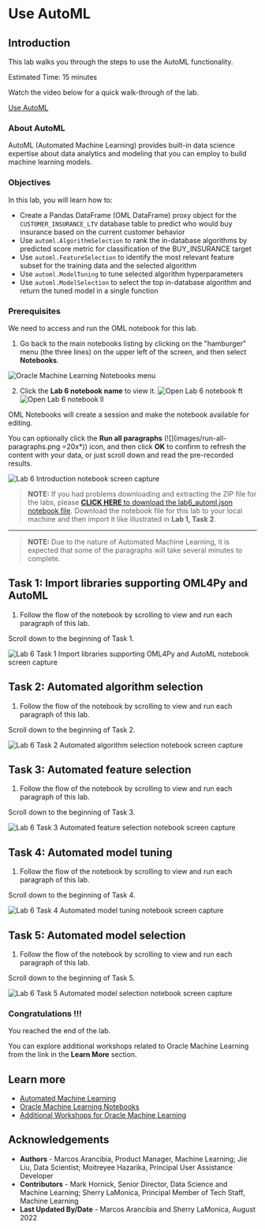 # Use AutoML

## Introduction

This lab walks you through the steps to use the AutoML functionality.

Estimated Time: 15 minutes

Watch the video below for a quick walk-through of the lab.

[Use AutoML](videohub:1_4wtk31br)

### About AutoML
AutoML (Automated Machine Learning) provides built-in data science expertise about data analytics and modeling that you can employ to build machine learning models.

### Objectives

In this lab, you will learn how to:
* Create a Pandas DataFrame (OML DataFrame) proxy object for the `CUSTOMER_INSURANCE_LTV` database table to predict who would buy insurance based on the current customer behavior
* Use `automl.AlgorithmSelection` to rank the in-database algorithms by predicted score metric for classification of the BUY_INSURANCE target
* Use `automl.FeatureSelection` to identify the most relevant feature subset for the training data and the selected algorithm
* Use `automl.ModelTuning` to tune selected algorithm hyperparameters
* Use `automl.ModelSelection` to select the top in-database algorithm and return the tuned model in a single function

### Prerequisites

We need to access and run the OML notebook for this lab.

1. Go back to the main notebooks listing by clicking on the "hamburger" menu (the three lines) on the upper left of the screen, and then select **Notebooks**.

 ![Oracle Machine Learning Notebooks menu](images/go-back-to-notebooks.png "Oracle Machine Learning Notebooks menu")

2. Click the **Lab 6 notebook name** to view it.
   <if type="freetier">
   ![Open Lab 6 notebook ft](images/click-on-lab6-ft.png "Lab 6 notebook") </if>
   <if type="livelabs">
   ![Open Lab 6 notebook ll](images/click-on-lab6-ll.png "Lab 6 notebook") </if>

  OML Notebooks will create a session and make the notebook available for editing.

  You can optionally click the **Run all paragraphs** (![](images/run-all-paragraphs.png =20x*)) icon, and then click **OK** to confirm to refresh the content with your data, or just scroll down and read the pre-recorded results.  

  ![Lab 6 Introduction notebook screen capture](images/lab6-main.png "Introduction notebook")

> **NOTE:** If you had problems downloading and extracting the ZIP file for the labs, please [**CLICK HERE** to download the lab6\_automl.json notebook file](./../notebooks/lab6_automl.json?download=1). Download the notebook file for this lab to your local machine and then import it like illustrated in **Lab 1, Task 2**.
___

> **NOTE:** Due to the nature of Automated Machine Learning, it is expected that some of the paragraphs will take several minutes to complete.

## Task 1: Import libraries supporting OML4Py and AutoML

1. Follow the flow of the notebook by scrolling to view and run each paragraph of this lab.

Scroll down to the beginning of Task 1.

  ![Lab 6 Task 1 Import libraries supporting OML4Py and AutoML notebook screen capture](images/lab6-task1.png "Import libraries supporting OML4Py and AutoML notebook")

## Task 2: Automated algorithm selection
1. Follow the flow of the notebook by scrolling to view and run each paragraph of this lab.

Scroll down to the beginning of Task 2.

  ![Lab 6 Task 2 Automated algorithm selection notebook screen capture](images/lab6-task2.png "Automated algorithm selection")

## Task 3: Automated feature selection
1. Follow the flow of the notebook by scrolling to view and run each paragraph of this lab.

Scroll down to the beginning of Task 3.

  ![Lab 6 Task 3 Automated feature selection notebook screen capture](images/lab6-task3.png "Automated feature selection")


## Task 4: Automated model tuning
1. Follow the flow of the notebook by scrolling to view and run each paragraph of this lab.

Scroll down to the beginning of Task 4.

  ![Lab 6 Task 4 Automated model tuning notebook screen capture](images/lab6-task4.png "Automated model tuning")


## Task 5: Automated model selection
1. Follow the flow of the notebook by scrolling to view and run each paragraph of this lab.

Scroll down to the beginning of Task 5.

  ![Lab 6 Task 5 Automated model selection notebook screen capture](images/lab6-task5.png "Automated model selection")

### Congratulations !!!

You reached the end of the lab.  

You can explore additional workshops related to Oracle Machine Learning from the link in the **Learn More** section.  

## Learn more

* [Automated Machine Learning](https://docs.oracle.com/en/database/oracle/machine-learning/oml4py/1/mlpug/automatic-machine-learning.html#GUID-4B240E7A-1A8B-43B6-99A5-7FF86330805A)
* [Oracle Machine Learning Notebooks](https://docs.oracle.com/en/database/oracle/machine-learning/oml-notebooks/)
* [Additional Workshops for Oracle Machine Learning](https://apexapps.oracle.com/pls/apex/dbpm/r/livelabs/livelabs-workshop-cards?c=y&p100_product=70)

## Acknowledgements
* **Authors** - Marcos Arancibia, Product Manager, Machine Learning; Jie Liu, Data Scientist; Moitreyee Hazarika, Principal User Assistance Developer
* **Contributors** -  Mark Hornick, Senior Director, Data Science and Machine Learning; Sherry LaMonica, Principal Member of Tech Staff, Machine Learning
* **Last Updated By/Date** - Marcos Arancibia and Sherry LaMonica, August 2022
